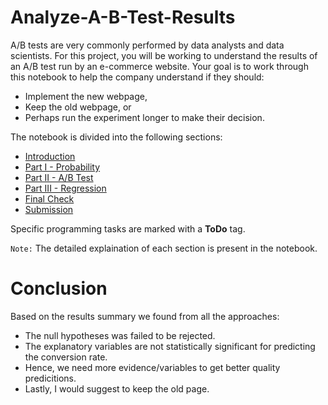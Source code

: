 # Analyze-A-B-Test-Results 

A/B tests are very commonly performed by data analysts and data scientists. For this project, you will be working to understand the results of an A/B test run by an e-commerce website.  Your goal is to work through this notebook to help the company understand if they should:
- Implement the new webpage, 
- Keep the old webpage, or 
- Perhaps run the experiment longer to make their decision.

The notebook is divided into the following sections:
- [Introduction](#intro)
- [Part I - Probability](#probability)
- [Part II - A/B Test](#ab_test)
- [Part III - Regression](#regression)
- [Final Check](#finalcheck)
- [Submission](#submission)

Specific programming tasks are marked with a **ToDo** tag. 

`Note:` The detailed explaination of each section is present in the notebook.

# Conclusion
Based on the results summary we found from all the approaches:
- The null hypotheses was failed to be rejected.
- The explanatory variables are not statistically significant for predicting the conversion rate.
- Hence, we need more evidence/variables to get better quality predicitions.
- Lastly, I would suggest to keep the old page.



